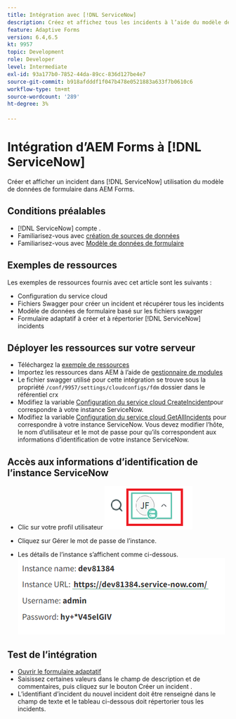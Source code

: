 ```yaml
---
title: Intégration avec [!DNL ServiceNow]
description: Créez et affichez tous les incidents à l’aide du modèle de données de formulaire.
feature: Adaptive Forms
version: 6.4,6.5
kt: 9957
topic: Development
role: Developer
level: Intermediate
exl-id: 93a177b0-7852-44da-89cc-836d127be4e7
source-git-commit: b918afdddf1f047b478e0521883a633f7b0610c6
workflow-type: tm+mt
source-wordcount: '289'
ht-degree: 3%

---
```


# Intégration d’AEM Forms à [!DNL ServiceNow]

Créer et afficher un incident dans [!DNL ServiceNow] utilisation du modèle de données de formulaire dans AEM Forms.

## Conditions préalables

* [!DNL ServiceNow] compte .
* Familiarisez-vous avec [création de sources de données](https://experienceleague.adobe.com/docs/experience-manager-learn/forms/ic-web-channel-tutorial/parttwo.html)
* Familiarisez-vous avec [Modèle de données de formulaire](https://experienceleague.adobe.com/docs/experience-manager-65/forms/form-data-model/create-form-data-models.html)

## Exemples de ressources

Les exemples de ressources fournis avec cet article sont les suivants :

* Configuration du service cloud
* Fichiers Swagger pour créer un incident et récupérer tous les incidents
* Modèle de données de formulaire basé sur les fichiers swagger
* Formulaire adaptatif à créer et à répertorier [!DNL ServiceNow] incidents

## Déployer les ressources sur votre serveur

* Téléchargez la [exemple de ressources](assets/service-now.zip)
* Importez les ressources dans AEM à l’aide de [gestionnaire de modules](http://localhost:4502/crx/packmgr/index.jsp)
* Le fichier swagger utilisé pour cette intégration se trouve sous la propriété ```/conf/9957/settings/cloudconfigs/fdm``` dossier dans le référentiel crx
* Modifiez la variable [Configuration du service cloud CreateIncident](http://localhost:4502/mnt/overlay/fd/fdm/gui/components/admin/fdmcloudservice/properties.html?item=%2Fconf%2F9957%2Fsettings%2Fcloudconfigs%2Ffdm%2Fcreateincident)pour correspondre à votre instance ServiceNow.
* Modifiez la variable [Configuration du service cloud GetAllIncidents](http://localhost:4502/mnt/overlay/fd/fdm/gui/components/admin/fdmcloudservice/properties.html?item=%2Fconf%2F9957%2Fsettings%2Fcloudconfigs%2Ffdm%2Fgetallincidents) pour correspondre à votre instance ServiceNow. Vous devez modifier l’hôte, le nom d’utilisateur et le mot de passe pour qu’ils correspondent aux informations d’identification de votre instance ServiceNow.

## Accès aux informations d’identification de l’instance ServiceNow

* Clic sur votre profil utilisateur
   ![clic sur profil utilisateur](assets/snow-1.png)

* Cliquez sur Gérer le mot de passe de l’instance.
* Les détails de l’instance s’affichent comme ci-dessous.
   ![détails de l’instance](assets/snow-3.png)

## Test de l’intégration

* [Ouvrir le formulaire adaptatif](http://localhost:4502/content/dam/formsanddocuments/create-incident-in-service-now/jcr:content?wcmmode=disabled)
* Saisissez certaines valeurs dans le champ de description et de commentaires, puis cliquez sur le bouton Créer un incident .
* L’identifiant d’incident du nouvel incident doit être renseigné dans le champ de texte et le tableau ci-dessous doit répertorier tous les incidents.
